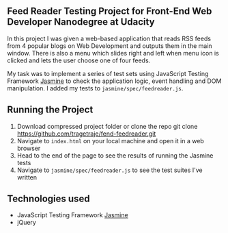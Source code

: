 
## Feed Reader Testing Project for Front-End Web Developer Nanodegree at Udacity

In this project I was given a web-based application that reads RSS feeds from 4 popular blogs on Web Development and outputs them in the main window. There is also a menu which slides right and left when menu icon is clicked and lets the user choose one of four feeds.

My task was to implement a series of test sets using JavaScript Testing Framework [Jasmine](http://jasmine.github.io/) to check the application logic, event handling and DOM manipulation. I added my tests to `jasmine/spec/feedreader.js`.

## Running the Project

1. Download compressed project folder or clone the repo git clone https://github.com/tragetraje/fend-feedreader.git
2. Navigate to `index.html` on your local machine and open it in a web browser
3. Head to the end of the page to see the results of running the Jasmine tests
4. Navigate to `jasmine/spec/feedreader.js` to see the test suites I've written

## Technologies used

* JavaScript Testing Framework [Jasmine](http://jasmine.github.io/)
* jQuery
